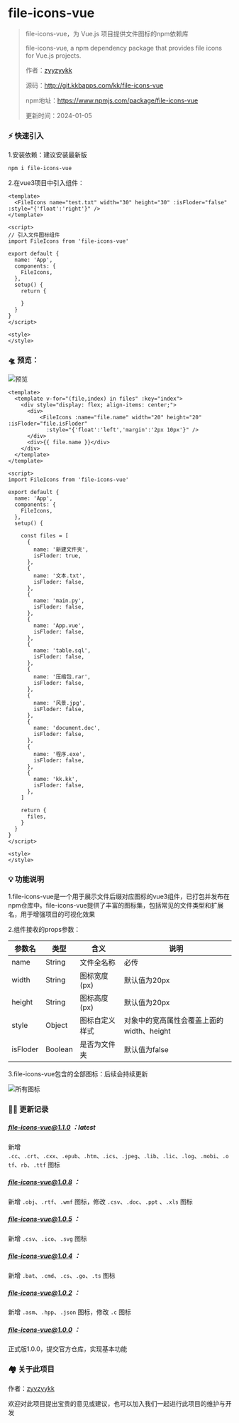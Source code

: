 # file-icons-vue

> file-icons-vue，为 Vue.js 项目提供文件图标的npm依赖库
>
> file-icons-vue, a npm dependency package that provides file icons for Vue.js projects.
>
> 作者：[zyyzyykk](https://github.com/zyyzyykk/)
>
> 源码：http://git.kkbapps.com/kk/file-icons-vue
>
> npm地址：https://www.npmjs.com/package/file-icons-vue
>
> 更新时间：2024-01-05

### **⚡** 快速引入

1.安装依赖：建议安装最新版

```sh
npm i file-icons-vue
```

2.在vue3项目中引入组件：

```vue
<template>
  <FileIcons name="test.txt" width="30" height="30" :isFloder="false" :style="{'float':'right'}" />
</template>

<script>
// 引入文件图标组件
import FileIcons from 'file-icons-vue'

export default {
  name: 'App',
  components: {
    FileIcons,
  },
  setup() {
    return {
      
    }
  }
}
</script>

<style>
</style>
```

### 🛸 预览：

![预览](https://img.kkbapps.com/file-icons-vue/file-icons-vue-preview1.png)

```vue
<template>
  <template v-for="(file,index) in files" :key="index">
    <div style="display: flex; align-items: center;">
      <div>
          <FileIcons :name="file.name" width="20" height="20" :isFloder="file.isFloder"
            :style="{'float':'left','margin':'2px 10px'}" />
      </div>
      <div>{{ file.name }}</div>
    </div>
  </template>
</template>

<script>
import FileIcons from 'file-icons-vue'

export default {
  name: 'App',
  components: {
    FileIcons,
  },
  setup() {

    const files = [
      {
        name: '新建文件夹',
        isFloder: true,
      },
      {
        name: '文本.txt',
        isFloder: false,
      },
      {
        name: 'main.py',
        isFloder: false,
      },
      {
        name: 'App.vue',
        isFloder: false,
      },
      {
        name: 'table.sql',
        isFloder: false,
      },
      {
        name: '压缩包.rar',
        isFloder: false,
      },
      {
        name: '风景.jpg',
        isFloder: false,
      },
      {
        name: 'document.doc',
        isFloder: false,
      },
      {
        name: '程序.exe',
        isFloder: false,
      },
      {
        name: 'kk.kk',
        isFloder: false,
      },
    ]

    return {
      files,
    }
  }
}
</script>

<style>
</style>
```

### 💡 功能说明

1.file-icons-vue是一个用于展示文件后缀对应图标的vue3组件，已打包并发布在npm仓库中。file-icons-vue提供了丰富的图标集，包括常见的文件类型和扩展名，用于增强项目的可视化效果

2.组件接收的props参数：

| 参数名   | 类型    | 含义           | 说明                                      |
| -------- | ------- | -------------- | ----------------------------------------- |
| name     | String  | 文件全名称     | 必传                                      |
| width    | String  | 图标宽度(px)   | 默认值为20px                              |
| height   | String  | 图标高度(px)   | 默认值为20px                              |
| style    | Object  | 图标自定义样式 | 对象中的宽高属性会覆盖上面的width、height |
| isFloder | Boolean | 是否为文件夹   | 默认值为false                             |

3.file-icons-vue包含的全部图标：后续会持续更新

![所有图标](https://img.kkbapps.com/file-icons-vue/file-icons-vue-all-icons-1.1.0.png)

### 👨‍💻 更新记录

##### file-icons-vue@1.1.0 ：latest

新增 `.cc`、`.crt`、`.cxx`、`.epub`、`.htm`、`.ics`、`.jpeg`、`.lib`、`.lic`、`.log`、`.mobi`、`.otf`、`rb`、`.ttf` 图标

##### file-icons-vue@1.0.8 ：

新增 `.obj`、`.rtf`、`.wmf` 图标，修改 `.csv`、`.doc`、`.ppt` 、`.xls` 图标

##### file-icons-vue@1.0.5 ：

新增 `.csv`、`.ico`、`.svg` 图标

##### file-icons-vue@1.0.4 ：

新增 `.bat`、`.cmd`、`.cs`、`.go`、`.ts` 图标

##### file-icons-vue@1.0.2 ：

新增 `.asm`、`.hpp`、`.json` 图标，修改 `.c` 图标

##### file-icons-vue@1.0.0 ：

正式版1.0.0，提交官方仓库，实现基本功能

### 🏘️ 关于此项目

作者：[zyyzyykk](https://github.com/zyyzyykk/)

欢迎对此项目提出宝贵的意见或建议，也可以加入我们一起进行此项目的维护与开发
